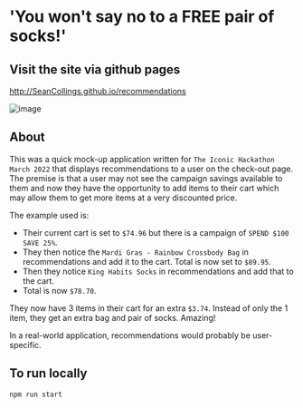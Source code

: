 # 'You won't say no to a FREE pair of socks!'

## Visit the site via github pages

http://SeanCollings.github.io/recommendations

![image](https://user-images.githubusercontent.com/33746197/158947139-7df5995b-15e1-47cc-bb96-3a7b00784f76.png)

## About

This was a quick mock-up application written for `The Iconic Hackathon March 2022` that displays recommendations to a user on the check-out page. The premise is that a user may not see the campaign savings available to them and now they have the opportunity to add items to their cart which may allow them to get more items at a very discounted price.

The example used is:

* Their current cart is set to `$74.96` but there is a campaign of `SPEND $100 SAVE 25%`.
* They then notice the `Mardi Gras - Rainbow Crossbody Bag` in recommendations and add it to the cart. Total is now set to `$89.95`.
* Then they notice `King Habits Socks` in recommendations and add that to the cart.
* Total is now `$78.70`.

They now have 3 items in their cart for an extra `$3.74`. Instead of only the 1 item, they get an extra bag and pair of socks. Amazing!

In a real-world application, recommendations would probably be user-specific.

## To run locally

```
npm run start
```
